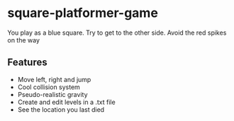 # square-platformer-game

You play as a blue square. Try to get to the other side. Avoid the red spikes on the way

## Features

- Move left, right and jump
- Cool collision system
- Pseudo-realistic gravity
- Create and edit levels in a .txt file
- See the location you last died
